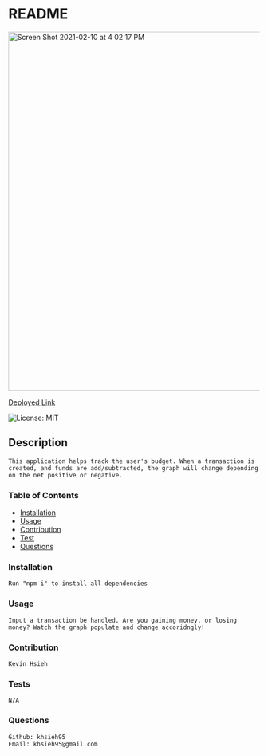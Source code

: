 # README

<img width="720px" alt="Screen Shot 2021-02-10 at 4 02 17 PM" src="https://user-images.githubusercontent.com/74025123/107588879-9651d800-6bb9-11eb-937c-148921d2256a.png">

[Deployed Link](https://kh-budget-tracker.herokuapp.com/)

![License: MIT](https://img.shields.io/badge/License-MIT-green.svg)

## Description

    This application helps track the user's budget. When a transaction is created, and funds are add/subtracted, the graph will change depending on the net positive or negative.

### Table of Contents

- [Installation](#installation)
- [Usage](#usage)
- [Contribution](#contribution)
- [Test](#tests)
- [Questions](#questions)

### Installation

    Run "npm i" to install all dependencies

### Usage

    Input a transaction be handled. Are you gaining money, or losing money? Watch the graph populate and change accoridngly!

### Contribution

    Kevin Hsieh

### Tests

    N/A

### Questions

    Github: khsieh95
    Email: khsieh95@gmail.com
